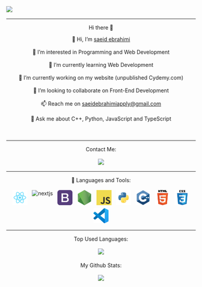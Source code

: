 <img src="https://media.licdn.com/dms/image/D4D16AQH_K6aorjpR3A/profile-displaybackgroundimage-shrink_350_1400/0/1699312227337?e=1706745600&v=beta&t=ys_kt69esEO_QS7H1HNI0gdGtXJwXK4U2onuzzDwqCM" width="1000">
<hr/>
<p align="center">
   Hi there 👋
</p>
<p align="center" style="margin-bottom: 2rem;">
 👋 Hi, I’m <a href='https://github.com/saeid-ebrahimi'> saeid ebrahimi </a><br/><br/>
👀 I’m interested in Programming and Web Development  <br/><br/>
🌱 I’m currently learning Web Development <br/><br/>
🔭 I’m currently working on my website (unpublished Cydemy.com)  <br/><br/>
💞️ I’m looking to collaborate on Front-End Development  <br><br/>
📫 Reach me on <a href="mailto:saeidebrahimiapply@gmail.com">saeidebrahimiapply@gmail.com</a> <br><br/>
💬 Ask me about C++, Python, JavaScript and TypeScript <br><br/>
</p>
<hr/>
<p align="center">
   Contact Me: <br/> <br/>
   <a href="https://www.linkedin.com/in/saeid-ebrahimi"><img src=https://raw.githubusercontent.com/rahuldkjain/github-profile-readme-generator/master/src/images/icons/Social/linked-in-alt.svg height="50"></a>
</p>

<hr/>
<p align="center"> 🧰 Languages and Tools:</p>
<p align="center">
   <img src="https://raw.githubusercontent.com/github/explore/80688e429a7d4ef2fca1e82350fe8e3517d3494d/topics/react/react.png" alt="react" height="40" style="vertical-align:top; margin:4px">
   <img src="https://raw.githubusercontent.com/creativetimofficial/public-assets/master/logos/nextjs.jpg" alt="nextjs" height="40" style="vertical-align:top; margin:4px">
   <img src="https://raw.githubusercontent.com/github/explore/80688e429a7d4ef2fca1e82350fe8e3517d3494d/topics/bootstrap/bootstrap.png" alt="bootstrap" height="40" style="vertical-align:top; margin:4px">
   <img src="https://raw.githubusercontent.com/github/explore/80688e429a7d4ef2fca1e82350fe8e3517d3494d/topics/nodejs/nodejs.png" alt="Javascript" height="40" style="vertical-align:top; margin:4px">
   <img src="https://raw.githubusercontent.com/github/explore/80688e429a7d4ef2fca1e82350fe8e3517d3494d/topics/javascript/javascript.png" alt="Javascript" height="40" style="vertical-align:top; margin:4px">
   <img src="https://raw.githubusercontent.com/github/explore/80688e429a7d4ef2fca1e82350fe8e3517d3494d/topics/python/python.png" alt="Python" height="40" style="vertical-align:top; margin:4px">
   <img src="https://raw.githubusercontent.com/github/explore/80688e429a7d4ef2fca1e82350fe8e3517d3494d/topics/cpp/cpp.png" alt="VS Code" height="40" style="vertical-align:top; margin:4px">
   <img src="https://raw.githubusercontent.com/github/explore/80688e429a7d4ef2fca1e82350fe8e3517d3494d/topics/html/html.png" alt="VS Code" height="40" style="vertical-align:top; margin:4px">
   <img src="https://raw.githubusercontent.com/github/explore/80688e429a7d4ef2fca1e82350fe8e3517d3494d/topics/css/css.png" alt="VS Code" height="40" style="vertical-align:top; margin:4px">
   <img src="https://raw.githubusercontent.com/github/explore/80688e429a7d4ef2fca1e82350fe8e3517d3494d/topics/visual-studio-code/visual-studio-code.png" alt="VS Code" height="40" style="vertical-align:top; margin:4px">
</p>
<hr/>
<p align=center style="vertical-align:top; margin:4px">
   Top Used Languages: <br/> <br/>
   <img src="https://github-readme-stats.vercel.app/api/top-langs/?username=saeid-ebrahimi&theme=tokyonight" >
   <br/><br/>
   My Github Stats: <br/><br/>
   <img src="https://github-readme-stats.vercel.app/api?username=saeid-ebrahimi&show_icons=true&theme=tokyonight">
   <br/><br/>
</p>

